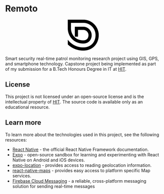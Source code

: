 # Remoto

<p align="center">
<img src='mobile/assets/logo-dark.png' width='100'>
</p>

 Smart security real-time patrol monitoring research project using GIS, GPS, and smartphone technology. Capstone project being implemented as part of my submission for a B.Tech Honours Degree in IT at [HIT](https://hit.ac.zw).

## License

This project is not licensed under an open-source license and is the intellectual property of [HIT](https://hit.ac.zw). The source code is available only as an educational resource.

## Learn more

To learn more about the technologies used in this project, see the following resources:

- [React Native](https://reactnative.dev/) - the official React Native Framework documentation.
- [Expo](https://expo.dev) - open-source sandbox for learning and experimenting with React Native on Android and iOS devices.
- [expo-location](https://docs.expo.dev/versions/latest/sdk/map-view/) - provides access to reading geolocation information.
- [react-native-maps](https://pub.dev/packages/geolocator) - provides easy access to platform specific Map services.
- [Firebase Cloud Messaging](https://firebase.google.com/) - a reliable, cross-platform messaging solution for sending real-time messages
